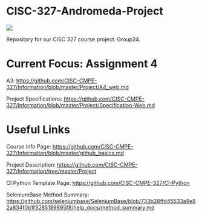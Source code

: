 # CISC-327-Andromeda-Project

[![](https://github.com/chai-tang/CISC-327-Andromeda/workflows/AndromedaSeekGeek-Build/badge.svg)]()

Repository for our CISC 327 course project. Group24.

# Current Focus: Assignment 4

A3: https://github.com/CISC-CMPE-327/Information/blob/master/Project/A4_web.md

Project Specifications: https://github.com/CISC-CMPE-327/Information/blob/master/Project/Specification-Web.md

# Useful Links

Course Info Page: https://github.com/CISC-CMPE-327/Information/blob/master/github_basics.md

Project Description: https://github.com/CISC-CMPE-327/Information/tree/master/Project

CI Python Template Page: https://github.com/CISC-CMPE-327/CI-Python

SeleniumBase Method Summary: https://github.com/seleniumbase/SeleniumBase/blob/733b28ffd45533a9e82a834f0b1f3285189895f8/help_docs/method_summary.md
